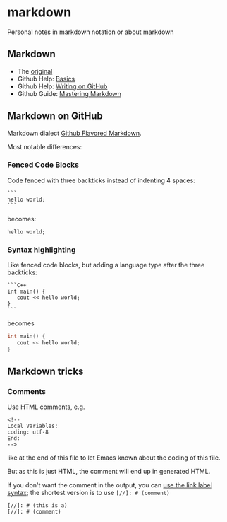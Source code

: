 markdown
========

Personal notes in markdown notation or about markdown


## Markdown

* The [original][gruber]
* Github Help: [Basics][basics]
* Github Help: [Writing on GitHub][wog]
* Github Guide: [Mastering Markdown][mm]

## Markdown on GitHub

Markdown dialect [Github Flavored Markdown][gfm].

Most notable differences:

### Fenced Code Blocks

Code fenced with three backticks instead of indenting 4 spaces:

    ```
    hello world;
    ```

becomes:

```
hello world;
```

### Syntax highlighting

Like fenced code blocks, but adding a language type after the three backticks:

    ```C++
    int main() {
       cout << hello world;
    }
    ```

becomes

```C++
int main() {
   cout << hello world;
}
```


## Markdown tricks

### Comments

Use HTML comments, e.g.

    <!--
    Local Variables:
    coding: utf-8
    End:
    -->

like at the end of this file to let Emacs known about the coding of this file.

But as this is just HTML, the comment will end up in generated HTML.

If you don't want the comment in the output, you can
[use the link label syntax][so]; the shortest version
is to use `[//]: # (comment)`

    [//]: # (this is a)
    [//]: # (comment)


[gruber]: http://daringfireball.net/projects/markdown/
[basics]: https://help.github.com/articles/markdown-basics
[gfm]:    https://help.github.com/articles/github-flavored-markdown
[mm]:     https://guides.github.com/features/mastering-markdown
[wog]:    https://help.github.com/articles/writing-on-github
[so]:     http://stackoverflow.com/questions/4823468/store-comments-in-markdown-syntax/20885980#20885980


<!--
Local Variables:
coding: utf-8
End:
-->
